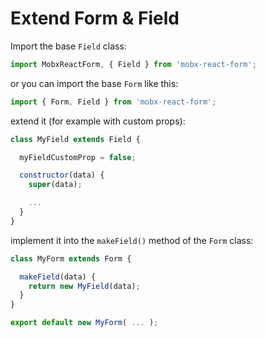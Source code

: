 # Extend Form & Field

Import the base `Field` class:

```javascript
import MobxReactForm, { Field } from 'mobx-react-form';
```

or you can import the base `Form` like this:

```javascript
import { Form, Field } from 'mobx-react-form';
```

extend it (for example with custom props):

```javascript
class MyField extends Field {

  myFieldCustomProp = false;

  constructor(data) {
    super(data);

    ...
  }
}
```

implement it into the `makeField()` method of the `Form` class:

```javascript
class MyForm extends Form {

  makeField(data) {
    return new MyField(data);
  }
}

export default new MyForm( ... );
```
